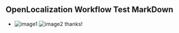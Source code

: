 ## OpenLocalization Workflow Test MarkDown
* ![image1](.\c7e495ba-6364-480f-9531-39478c201879.PNG)   ![image2](.\6b8b3789-f689-4526-bec9-1d0dbbb656a3.png) 
thanks!